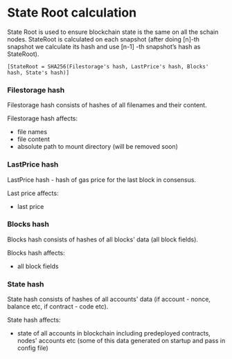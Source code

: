 # State Root calculation

State Root is used to ensure blockchain state is the same on all the schain nodes. 
StateRoot is calculated on each snapshot (after doing [n]-th snapshot we calculate its hash and use [n-1] -th snapshot’s hash as StateRoot).

    [StateRoot = SHA256(Filestorage's hash, LastPrice's hash, Blocks' hash, State's hash)]

### Filestorage hash
Filestorage hash consists of hashes of all filenames and their content.

Filestorage hash affects:
- file names
- file content
- absolute path to mount directory (will be removed soon)

### LastPrice hash
LastPrice hash - hash of gas price for the last block in consensus.

Last price affects:
- last price

### Blocks hash

Blocks hash consists of hashes of all blocks' data (all block fields).

Blocks hash affects:
- all block fields

### State hash

State hash consists of hashes of all accounts' data (if account - nonce, balance etc, if contract - code etc).

State hash affects:
- state of all accounts in blockchain including predeployed contracts, nodes' accounts etc (some of this data generated on startup and pass in config file)
